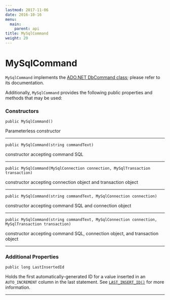 ```yaml
---
lastmod: 2017-11-06
date: 2016-10-16
menu:
  main:
    parent: api
title: MySqlCommand
weight: 20
---
```


MySqlCommand
==============

`MySqlCommand` implements the [ADO.NET DbCommand class](https://docs.microsoft.com/en-us/dotnet/core/api/system.data.common.dbcommand);
please refer to its documentation.

Additionally, `MySqlCommand` provides the following public properties and methods that may be used:

### Constructors
`public MySqlCommand()`

Parameterless constructor
***
`public MySqlCommand(string commandText)`

constructor accepting command SQL
***
`public MySqlCommand(MySqlConnection connection, MySqlTransaction transaction)`

constructor accepting connection object and transaction object
***
`public MySqlCommand(string commandText, MySqlConnection connection)`

constructor accepting command SQL and connection object
***
`public MySqlCommand(string commandText, MySqlConnection connection, MySqlTransaction transaction)`

constructor accepting command SQL, connection object, and transaction object
***

### Additional Properties
`public long LastInsertedId`

Holds the first automatically-generated ID for a value inserted in an `AUTO_INCREMENT` column in the last statement.
See [`LAST_INSERT_ID()`](https://dev.mysql.com/doc/refman/8.0/en/information-functions.html#function_last-insert-id) for more information.
***
